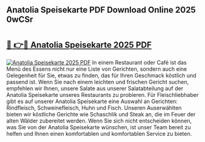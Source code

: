 ## Anatolia Speisekarte PDF Download Online 2025 0wCSr

# <h2><a href="http://gc844o.nevu.top/?p=Anatolia+Speisekarte">🔗 👉🔴 Anatolia Speisekarte 2025 PDF</a></h2>

[![Anatolia Speisekarte 2025 PDF](https://i.imgur.com/dBaPXMq.png)](http://gc844o.nevu.top/?p=Anatolia+Speisekarte)
In einem Restaurant oder Café ist das Menü des Essens nicht nur eine Liste von Gerichten, sondern auch eine Gelegenheit für Sie, etwas zu finden, das für Ihren Geschmack köstlich und passend ist. Wenn Sie nach einem leichten und frischen Gericht suchen, empfehlen wir Ihnen, unsere Salate aus unserer Salatabteilung auf der Anatolia Speisekarte unseres Restaurants zu probieren. Für Fleischliebhaber gibt es auf unserer Anatolia Speisekarte eine Auswahl an Gerichten: Rindfleisch, Schweinefleisch, Huhn und Fisch. Unseren Auserwählten bieten wir köstliche Gerichte wie Schaschlik und Steak an, die im Feuer der alten Wälder zubereitet werden. Wenn Sie sich nicht entscheiden können, was Sie von der Anatolia Speisekarte wünschen, ist unser Team bereit zu helfen und Ihnen einen komfortablen und komfortablen Service zu bieten.
